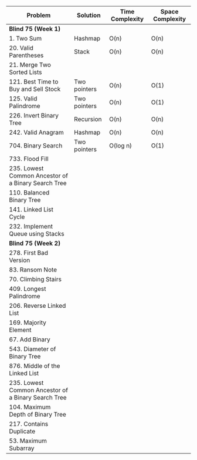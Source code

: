 | Problem | Solution | Time Complexity | Space Complexity |
| --- | --- | --- | --- |
| **Blind 75 (Week 1)** |
| 1. Two Sum | Hashmap | O(n) | O(n) |
| 20. Valid Parentheses | Stack | O(n) | O(n) |
| 21. Merge Two Sorted Lists |  |  |  |
| 121. Best Time to Buy and Sell Stock | Two pointers | O(n) | O(1) |
| 125. Valid Palindrome | Two pointers | O(n) | O(1) |
| 226. Invert Binary Tree | Recursion | O(n) | O(n) |
| 242. Valid Anagram | Hashmap | O(n) | O(n) |
| 704. Binary Search | Two pointers | O(log n) | O(1) |
| 733. Flood Fill |  |  |  |
| 235. Lowest Common Ancestor of a Binary Search Tree |  |  |  |
| 110. Balanced Binary Tree |  |  |  |
| 141. Linked List Cycle |  |  |  |
| 232. Implement Queue using Stacks |  |  |  |
| **Blind 75 (Week 2)** |
| 278. First Bad Version |  |  |  |
| 83. Ransom Note |  |  |  |
| 70. Climbing Stairs |  |  |  |
| 409. Longest Palindrome |  |  |  |
| 206. Reverse Linked List |  |  |  |
| 169. Majority Element |  |  |  |
| 67. Add Binary |  |  |  |
| 543. Diameter of Binary Tree |  |  |  |
| 876. Middle of the Linked List |  |  |  |
| 235. Lowest Common Ancestor of a Binary Search Tree |  |  |  |
| 104. Maximum Depth of Binary Tree |  |  |  |
| 217. Contains Duplicate |  |  |  |
| 53. Maximum Subarray |  |  |  |
